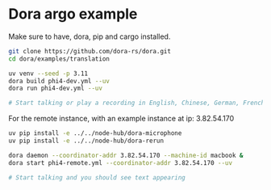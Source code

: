 # Dora argo example

Make sure to have, dora, pip and cargo installed.

```bash
git clone https://github.com/dora-rs/dora.git
cd dora/examples/translation

uv venv --seed -p 3.11
dora build phi4-dev.yml --uv
dora run phi4-dev.yml --uv

# Start talking or play a recording in English, Chinese, German, French, Italian, Japanese, Spanish, Portuguese
```

For the remote instance, with an example instance at ip: 3.82.54.170

```bash
uv pip install -e ../../node-hub/dora-microphone
uv pip install -e ../../node-hub/dora-rerun

dora daemon --coordinator-addr 3.82.54.170 --machine-id macbook &
dora start phi4-remote.yml --coordinator-addr 3.82.54.170 --uv

# Start talking and you should see text appearing
```
